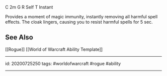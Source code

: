 
C 2m
G 
R Self
T Instant

Provides a moment of magic immunity, instantly removing all harmful spell effects. The cloak lingers, causing you to resist harmful spells for 5 sec.

## See Also
[[Rogue]]
[[World of Warcraft Ability Template]]

---

id: 20200725250
tags: #worldofwarcraft #rogue #ability

---